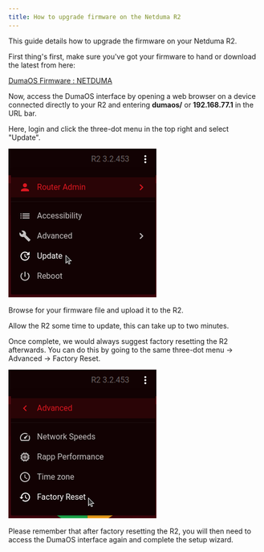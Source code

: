 ```yaml
---
title: How to upgrade firmware on the Netduma R2
---
```


This guide details how to upgrade the firmware on your Netduma R2.

First thing's first, make sure you've got your firmware to hand or download the latest from here:

[DumaOS Firmware : NETDUMA](https://support.netduma.com/support/solutions/articles/16000091217-latest-firmwares)

Now, access the DumaOS interface by opening a web browser on a device connected directly to your R2 and entering **dumaos/** or **192.168.77.1** in the URL bar.

Here, login and click the three-dot menu in the top right and select "Update".

![bwVW5XL2j0_usLWcjrtgrU32rErmuVTL6g.png](upgrade-firmware-r2/bwVW5XL2j0_usLWcjrtgrU32rErmuVTL6g.png)

Browse for your firmware file and upload it to the R2.

Allow the R2 some time to update, this can take up to two minutes.

Once complete, we would always suggest factory resetting the R2 afterwards.
You can do this by going to the same three-dot menu -> Advanced -> Factory Reset.

![nR3rjNczZzDo7pyJA5Q4PMcFeoXixHRBJQ.png](upgrade-firmware-r2/nR3rjNczZzDo7pyJA5Q4PMcFeoXixHRBJQ.png)

Please remember that after factory resetting the R2, you will then need to access the DumaOS interface again and complete the setup wizard.
